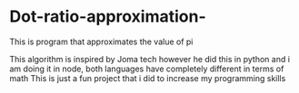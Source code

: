 # Dot-ratio-approximation-
This is program that approximates the value of pi 
 
This algorithm is inspired by Joma tech however he did this 
in python and i am doing it in node, both languages have completely different in terms of math
This is just a fun project that i did to increase my programming skills 
